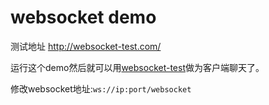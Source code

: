 # websocket demo

测试地址 http://websocket-test.com/   

运行这个demo然后就可以用[websocket-test](http://websocket-test.com/)做为客户端聊天了。   

修改websocket地址:`ws://ip:port/websocket`   
